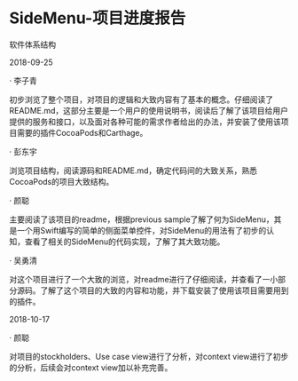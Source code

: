 # SideMenu-项目进度报告
软件体系结构

2018-09-25

· 李子青

初步浏览了整个项目，对项目的逻辑和大致内容有了基本的概念。仔细阅读了README.md，这部分主要是一个用户的使用说明书，阅读后了解了该项目给用户提供的服务和接口，以及面对各种可能的需求作者给出的办法，并安装了使用该项目需要的插件CocoaPods和Carthage。

· 彭东宇

浏览项目结构，阅读源码和README.md，确定代码间的大致关系，熟悉CocoaPods的项目大致结构。


· 颜聪

主要阅读了该项目的readme，根据previous sample了解了何为SideMenu，其是一个用Swift编写的简单的侧面菜单控件，对SideMenu的用法有了初步的认知，查看了相关的SideMenu的代码实现，了解了其大致功能。

· 吴勇清

对这个项目进行了一个大致的浏览，对readme进行了仔细阅读，并查看了一小部分源码。了解了这个项目的大致的内容和功能，并下载安装了使用该项目需要用到的插件。




2018-10-17

· 颜聪

对项目的stockholders、Use case view进行了分析，对context view进行了初步的分析，后续会对context view加以补充完善。

